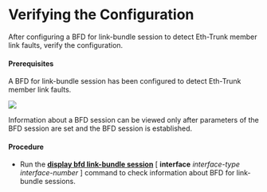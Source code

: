 Verifying the Configuration
===========================

After configuring a BFD for link-bundle session to detect Eth-Trunk member link faults, verify the configuration.

#### Prerequisites

A BFD for link-bundle session has been configured to detect Eth-Trunk member link faults.

![](../../../../public_sys-resources/note_3.0-en-us.png) 

Information about a BFD session can be viewed only after parameters of the BFD session are set and the BFD session is established.




#### Procedure

* Run the [**display bfd link-bundle session**](cmdqueryname=display+bfd+link-bundle+session) [ **interface** *interface-type* *interface-number* ] command to check information about BFD for link-bundle sessions.